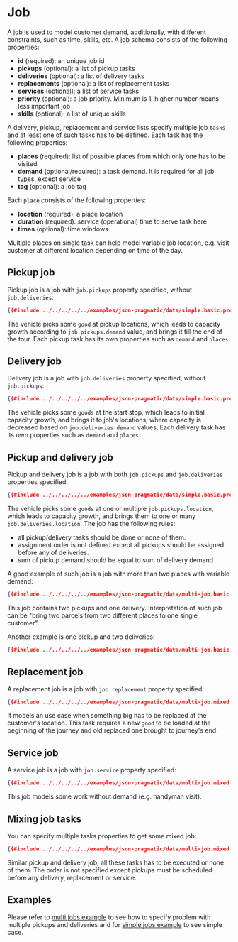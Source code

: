 # Job

A job is used to model customer demand, additionally, with different constraints, such as time, skills, etc. A job schema
consists of the following properties:

- **id** (required): an unique job id
- **pickups** (optional): a list of pickup tasks
- **deliveries** (optional): a list of delivery tasks
- **replacements** (optional): a list of replacement tasks
- **services** (optional): a list of service tasks
- **priority** (optional): a job priority. Minimum is 1, higher number means less important job
- **skills** (optional): a list of unique skills


A delivery, pickup, replacement and service lists specify multiple job `tasks` and at least one of such tasks has to be
defined. Each task has the following properties:

- **places** (required): list of possible places from which only one has to be visited
- **demand** (optional/required): a task demand. It is required for all job types, except service
- **tag** (optional): a job tag


Each `place` consists of the following properties:

- **location** (required): a place location
- **duration** (required): service (operational) time to serve task here
- **times** (optional): time windows

Multiple places on single task can help model variable job location, e.g. visit customer at different location
depending on time of the day.


## Pickup job

Pickup job is a job with `job.pickups` property specified,   without `job.deliveries`:

```json
{{#include ../../../../../examples/json-pragmatic/data/simple.basic.problem.json:33:57}}
```

The vehicle picks some `good` at pickup locations, which leads to capacity growth according to `job.pickups.demand` value,
and brings it till the end of the tour. Each pickup task has its own properties such as `demand` and `places`.


## Delivery job

Delivery job is a job with `job.deliveries` property specified, without `job.pickups`:

```json
{{#include ../../../../../examples/json-pragmatic/data/simple.basic.problem.json:4:32}}
```

The vehicle picks some `goods` at the start stop, which leads to initial capacity growth, and brings it to job's locations,
where capacity is decreased based on `job.deliveries.demand` values. Each delivery task has its own properties such as
`demand` and `places`.


## Pickup and delivery job

Pickup and delivery job is a job with both `job.pickups` and `job.deliveries` properties specified:

```json
{{#include ../../../../../examples/json-pragmatic/data/simple.basic.problem.json:58:92}}
```

The vehicle picks some `goods` at one or multiple `job.pickups.location`, which leads to capacity growth, and brings
them to one or many `job.deliveries.location`. The job has the following rules:

- all pickup/delivery tasks should be done or none of them.
- assignment order is not defined except all pickups should be assigned before any of deliveries.
- sum of pickup demand should be equal to sum of delivery demand

A good example of such job is a job with more than two places with variable demand:

```json
{{#include ../../../../../examples/json-pragmatic/data/multi-job.basic.problem.json:4:55}}
```

This job contains two pickups and one delivery. Interpretation of such job can be "bring two parcels from two different
places to one single customer".

Another example is one pickup and two deliveries:

```json
{{#include ../../../../../examples/json-pragmatic/data/multi-job.basic.problem.json:56:107}}
```


## Replacement job

A replacement job is a job with `job.replacement` property specified:

```json
{{#include ../../../../../examples/json-pragmatic/data/multi-job.mixed.problem.json:4:28}}
```

It models an use case when something big has to be replaced at the customer's location. This task requires a new `good`
to be loaded at the beginning of the journey and old replaced one brought to journey's end.


## Service job

A service job is a job with `job.service` property specified:

```json
{{#include ../../../../../examples/json-pragmatic/data/multi-job.mixed.problem.json:29:54}}
```

This job models some work without demand (e.g. handyman visit).


## Mixing job tasks

You can specify multiple tasks properties to get some mixed job:

```json
{{#include ../../../../../examples/json-pragmatic/data/multi-job.mixed.problem.json:55:118}}
```

Similar pickup and delivery job, all these tasks has to be executed or none of them. The order is not specified except
pickups must be scheduled before any delivery, replacement or service.


## Examples

Please refer to [multi jobs example](../../../examples/pragmatic/multi-jobs.md) to see how to specify problem with multiple
pickups and deliveries and for [simple jobs example](../../../examples/pragmatic/simple-jobs.md) to see simple case.